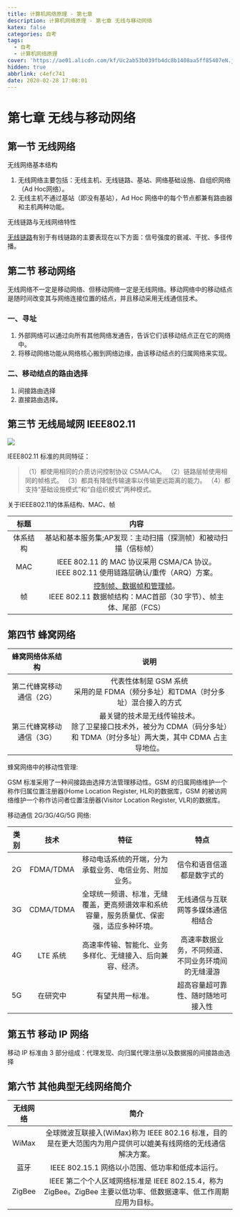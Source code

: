 ```yaml
---
title: 计算机网络原理 - 第七章
description: 计算机网络原理 - 第七章 无线与移动网络
katex: false
categories: 自考
tags:
  - 自考
  - 计算机网络原理
cover: 'https://ae01.alicdn.com/kf/Uc2ab53b039fb4dc8b1408aa5ff85407eN.jpg'
hidden: true
abbrlink: c4efc741
date: 2020-02-28 17:08:01
---
```


# 第七章 无线与移动网络

## 第一节 无线网络

无线网络基本结构

1. 无线网络主要包括：无线主机、无线链路、基站、网络基础设施、自组织网络（Ad Hoc网络）。
2. 无线主机不通过基站（即没有基站），Ad Hoc 网络中的每个节点都兼有路由器和主机两种功能。

无线链路与无线网络特性

<u>无线链路</u>有别于有线链路的主要表现在以下方面：信号强度的衰减、干扰、多径传播。

## 第二节 移动网络

无线网络不一定是移动网络、但移动网络一定是无线网络。移动网络中的移动结点是随时间改变其与网络连接位置的结点，并且移动采用无线通信技术。

### 一、寻址

1. 外部网络可以通过向所有其他网络发通告，告诉它们该移动结点正在它的网络中。
2. 将移动网络功能从网络核心搬到网络边缘，由该移动结点的归属网络来实现。

### 二、移动结点的路由选择

1. 间接路由选择
2. 直接路由选择。

## 第三节 无线局域网 IEEE802.11

![](https://cdn.jsdelivr.net/gh/blogimg/HexoStaticFile1/imgbed/2020/03/12/20200312112359.png)

IEEE802.11 标准的共同特征：

> （1）都使用相同的介质访问控制协议 CSMA/CA。
> （2）链路层帧使用相同的帧格式。
> （3）都具有降低传输速率以传输更远距离的能力。
> （4）都支持“基础设施模式”和“自组织模式”两种模式。

关于IEEE802.11的体系结构、MAC、帧

|   标题   |                             内容                             |
| :------: | :----------------------------------------------------------: |
| 体系结构 | 基站和基本服务集;AP发现：主动扫描（探测帧）和被动扫描（信标帧） |
|   MAC    | IEEE 802.11 的 MAC 协议采用 CSMA/CA 协议。<br />IEEE 802.11 使用链路层确认/重传（ARQ）方案。 |
|    帧    | <u>控制帧、数据帧和管理帧</u>。<br />IEEE 802.11 数据帧结构：MAC首部（30 字节）、帧主体、尾部（FCS） |

## 第四节 蜂窝网络

|     蜂窝网络体系结构     |                             说明                             |
| :----------------------: | :----------------------------------------------------------: |
| 第二代蜂窝移动通信（2G） | 代表性体制是 GSM 系统<br>采用的是 FDMA（频分多址）和TDMA（时分多址）混合接入的方式 |
| 第三代蜂窝移动通信（3G） | 最关键的技术是无线传输技术。<br />除了卫星接口技术外，被分为 CDMA（码分多址）和 TDMA（时分多址）两大类，其中 CDMA 占主导地位。 |

蜂窝网络中的移动性管理:

GSM 标准采用了一种间接路由选择方法管理移动性。GSM 的归属网络维护一个称作归属位置注册器(Home Location Register, HLR)的数据库，GSM 的被访网络维护一个称作访问者位置注册器(Visitor Location Register, VLR)的数据库。

移动通信 2G/3G/4G/5G 网络:

| 类别 |   技术    |                             特征                             |                        特点                        |
| :--: | :-------: | :----------------------------------------------------------: | :------------------------------------------------: |
|  2G  | FDMA/TDMA |    移动电话系统的开端，分为承载业务、电信业务、附加业务。    |             信令和语音信道都是数字式的             |
|  3G  | CDMA/TDMA | 全球统一频谱、标准，无缝覆盖，更高频谱效率和系统容量，服务质量优、保密强，适应多种环境。 |         无线通信与互联网等多媒体通信相结合         |
|  4G  | LTE 系统  |  高速率传输、智能化、业务多样化、无缝接入、后向兼容、经济。  | 高速率数据业务，不同频道、不同业务环境间的无缝漫游 |
|  5G  | 在研究中  |                       有望共用一标准。                       |         超高容量超可靠性、随时随地可接入性         |

## 第五节 移动 IP 网络

移动 IP 标准由 3 部分组成：代理发现、向归属代理注册以及数据报的间接路由选择

## 第六节 其他典型无线网络简介

| 无线网络 |                             简介                             |
| :------: | :----------------------------------------------------------: |
|  WiMax   | 全球微波互联接入(WiMax)称为 IEEE 802.16 标准，目的是在更大范围内为用户提供可以媲美有线网络的无线通信解决方案。 |
|   蓝牙   |       IEEE 802.15.1 网络以小范围、低功率和低成本运行。       |
|  ZigBee  | IEEE 第二个个人区域网络标准是 IEEE 802.15.4，称为 ZigBee。ZigBee 主要以低功率、低数据速率、低工作周期应用为目标。 |

